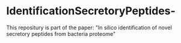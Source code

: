 # IdentificationSecretoryPeptides-
This repositury is part of the paper: "In silico identification of novel secretory peptides from bacteria proteome" 
